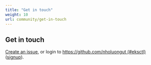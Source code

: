 ```yaml
---
title: "Get in touch"
weight: 10
url: community/get-in-touch
---
```


## Get in touch

[Create an issue](https://github.com/nholuongut/eksctl/issues/new), or login to [https://github.com/nholuongut (#eksctl)][slackchan] ([signup][luongutnho_skype]).

[luongutnho_skype]: https://slack.nholuongut.works/
[slackchan]: https://nholuongut-community.slack.com/messages/CAYBZBWGL/

